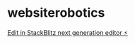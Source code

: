 # websiterobotics

[Edit in StackBlitz next generation editor ⚡️](https://stackblitz.com/~/github.com/MiguelAl95/websiterobotics)